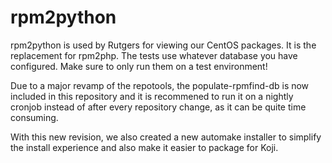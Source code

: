 rpm2python
==========

rpm2python is used by Rutgers for viewing our CentOS packages. It is the replacement for rpm2php.
The tests use whatever database you have configured. Make sure to only run them on a test environment!

Due to a major revamp of the repotools, the populate-rpmfind-db is now included in this repository
and it is recommened to run it on a nightly cronjob instead of after every repository change, as it can be
quite time consuming.

With this new revision, we also created a new automake installer to simplify the install experience and also
make it easier to package for Koji.

